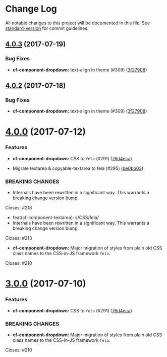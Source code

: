 # Change Log

All notable changes to this project will be documented in this file.
See [standard-version](https://github.com/conventional-changelog/standard-version) for commit guidelines.

<a name="4.0.3"></a>
## [4.0.3](https://github.com/cloudflare/cf-ui/compare/cf-component-dropdown@4.0.1...cf-component-dropdown@4.0.3) (2017-07-19)


### Bug Fixes

* **cf-component-dropdown:** text-align in theme (#309) ([3f27908](https://github.com/cloudflare/cf-ui/commit/3f27908))




<a name="4.0.2"></a>
## [4.0.2](https://github.com/koddsson/cf-ui/compare/cf-component-dropdown@4.0.1...cf-component-dropdown@4.0.2) (2017-07-18)


### Bug Fixes

* **cf-component-dropdown:** text-align in theme (#309) ([3f27908](https://github.com/koddsson/cf-ui/commit/3f27908))




<a name="4.0.0"></a>
# [4.0.0](https://github.com/sejoker/cf-ui/compare/cf-component-dropdown@2.2.2...cf-component-dropdown@4.0.0) (2017-07-12)


### Features

* **cf-component-dropdown:** CSS to `fela` (#291) ([76d4eca](https://github.com/sejoker/cf-ui/commit/76d4eca))


* Migrate textarea & copyable-textarea to fela (#295) ([be0bb03](https://github.com/sejoker/cf-ui/commit/be0bb03))


### BREAKING CHANGES

* Internals have been rewritten in a significant way.
This warrants a breaking change version bump.

Closes: #218

* feat(cf-component-textarea): s/CSS/fela/
* Internals have been rewritten in a significant way.
This warrants a breaking change version bump.

Closes: #213
* **cf-component-dropdown:** Major migration of styles from plain old CSS class
names to the CSS-in-JS framework `fela`.

Closes: #210




<a name="3.0.0"></a>
# [3.0.0](https://github.com/koddsson/cf-ui/compare/cf-component-dropdown@2.2.2...cf-component-dropdown@3.0.0) (2017-07-10)


### Features

* **cf-component-dropdown:** CSS to `fela` (#291) ([76d4eca](https://github.com/koddsson/cf-ui/commit/76d4eca))


### BREAKING CHANGES

* **cf-component-dropdown:** Major migration of styles from plain old CSS class
names to the CSS-in-JS framework `fela`.

Closes: #210
